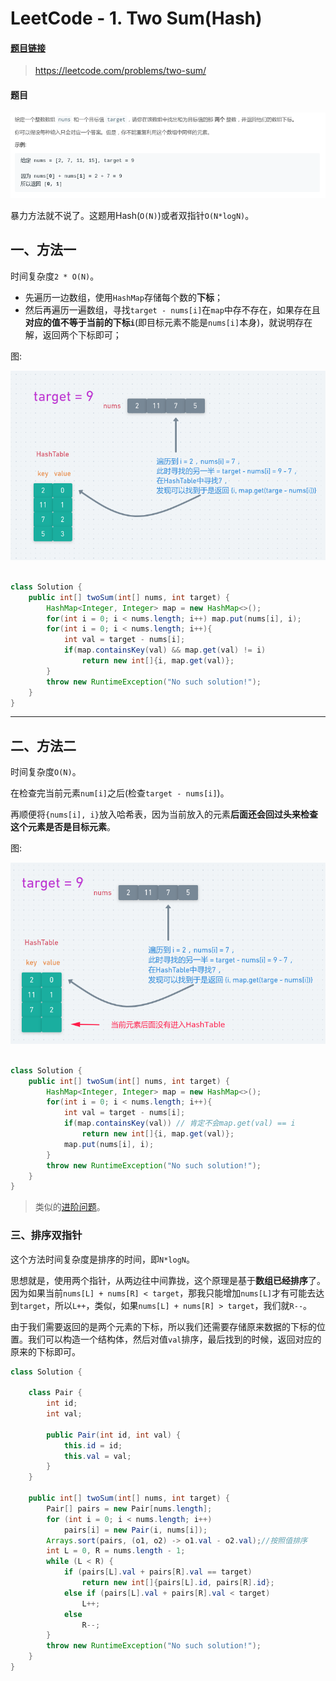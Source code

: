 # LeetCode - 1. Two Sum(Hash)

#### [题目链接](https://leetcode.com/problems/two-sum/)

> https://leetcode.com/problems/two-sum/

#### 题目
![在这里插入图片描述](images/1_t.png)

暴力方法就不说了。这题用Hash(`O(N)`)或者双指针`O(N*logN)`。

## 一、方法一

时间复杂度`2 * O(N)`。

* 先遍历一边数组，使用`HashMap`存储每个数的**下标**；
* 然后再遍历一遍数组，寻找`target - nums[i]`在`map`中存不存在，如果存在且**对应的值不等于当前的下标`i`**(即目标元素不能是`nums[i]`本身)，就说明存在解，返回两个下标即可；

图: 

<div align="center"><img src="images/xin_1.png"></div><br>

```java
class Solution {
    public int[] twoSum(int[] nums, int target) {
        HashMap<Integer, Integer> map = new HashMap<>();
        for(int i = 0; i < nums.length; i++) map.put(nums[i], i); 
        for(int i = 0; i < nums.length; i++){
            int val = target - nums[i];
            if(map.containsKey(val) && map.get(val) != i)
                return new int[]{i, map.get(val)};
        }
        throw new RuntimeException("No such solution!");
    }
}
```
***
## 二、方法二

时间复杂度`O(N)`。

在检查完当前元素`num[i]`之后(检查`target - nums[i]`)。

再顺便将`{nums[i], i}`放入哈希表，因为当前放入的元素**后面还会回过头来检查这个元素是否是目标元素**。

图: 

<div align="center"><img src="images/xin_1_2.png"></div><br>

```java
class Solution {
    public int[] twoSum(int[] nums, int target) {
        HashMap<Integer, Integer> map = new HashMap<>();
        for(int i = 0; i < nums.length; i++){
            int val = target - nums[i];
            if(map.containsKey(val)) // 肯定不会map.get(val) == i 
                return new int[]{i, map.get(val)};
            map.put(nums[i], i);
        }
        throw new RuntimeException("No such solution!");
    }
}
```


> 类似的[进阶问题](https://github.com/ZXZxin/ZXBlog/blob/master/%E5%88%B7%E9%A2%98/Other/%E6%9D%82%E9%A2%98/%E5%AD%90%E6%95%B0%E7%BB%84%E7%B4%AF%E5%8A%A0%E5%92%8C%E4%B8%BAaim(%E5%B0%8F%E4%BA%8E%E7%AD%89%E4%BA%8Eaim)%E7%9A%84%E4%B8%89%E4%B8%AA%E9%97%AE%E9%A2%98.md)。

### 三、排序双指针

这个方法时间复杂度是排序的时间，即`N*logN`。

思想就是，使用两个指针，从两边往中间靠拢，这个原理是基于**数组已经排序**了。因为如果当前`nums[L] + nums[R] < target`，那我只能增加`nums[L]`才有可能去达到`target`，所以`L++`，类似，如果`nums[L] + nums[R] > target`，我们就`R--`。

由于我们需要返回的是两个元素的下标，所以我们还需要存储原来数据的下标的位置。我们可以构造一个结构体，然后对值`val`排序，最后找到的时候，返回对应的原来的下标即可。

```java
class Solution {

    class Pair {
        int id;
        int val;

        public Pair(int id, int val) {
            this.id = id;
            this.val = val;
        }
    }

    public int[] twoSum(int[] nums, int target) {
        Pair[] pairs = new Pair[nums.length];
        for (int i = 0; i < nums.length; i++)
            pairs[i] = new Pair(i, nums[i]);
        Arrays.sort(pairs, (o1, o2) -> o1.val - o2.val);//按照值排序
        int L = 0, R = nums.length - 1;
        while (L < R) {
            if (pairs[L].val + pairs[R].val == target)
                return new int[]{pairs[L].id, pairs[R].id};
            else if (pairs[L].val + pairs[R].val < target)
                L++;
            else
                R--;
        }
        throw new RuntimeException("No such solution!");
    }
}
```

